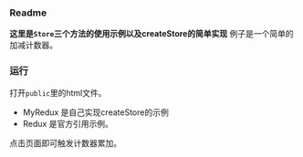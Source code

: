 ### Readme

**这里是`Store`三个方法的使用示例以及createStore的简单实现**
例子是一个简单的加减计数器。

### 运行

打开`public`里的html文件。

- MyRedux 是自己实现createStore的示例
- Redux 是官方引用示例。

点击页面即可触发计数器累加。
